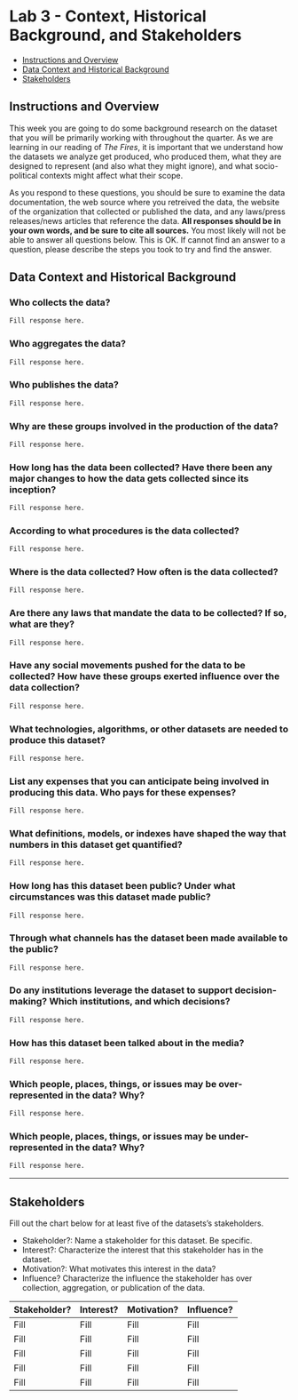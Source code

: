 Lab 3 - Context, Historical Background, and Stakeholders
================

  - [Instructions and Overview](#instructions-and-overview)
  - [Data Context and Historical
    Background](#data-context-and-historical-background)
  - [Stakeholders](#stakeholders)

## Instructions and Overview

This week you are going to do some background research on the dataset
that you will be primarily working with throughout the quarter. As we
are learning in our reading of *The Fires*, it is important that we
understand how the datasets we analyze get produced, who produced them,
what they are designed to represent (and also what they might ignore),
and what socio-political contexts might affect what their scope.

As you respond to these questions, you should be sure to examine the
data documentation, the web source where you retreived the data, the
website of the organization that collected or published the data, and
any laws/press releases/news articles that reference the data. **All
responses should be in your own words, and be sure to cite all
sources.** You most likely will not be able to answer all questions
below. This is OK. If cannot find an answer to a question, please
describe the steps you took to try and find the
answer.

## Data Context and Historical Background

### Who collects the data?

``` r
Fill response here. 
```

### Who aggregates the data?

``` r
Fill response here. 
```

### Who publishes the data?

``` r
Fill response here. 
```

### Why are these groups involved in the production of the data?

``` r
Fill response here. 
```

### How long has the data been collected? Have there been any major changes to how the data gets collected since its inception?

``` r
Fill response here. 
```

### According to what procedures is the data collected?

``` r
Fill response here. 
```

### Where is the data collected? How often is the data collected?

``` r
Fill response here. 
```

### Are there any laws that mandate the data to be collected? If so, what are they?

``` r
Fill response here. 
```

### Have any social movements pushed for the data to be collected? How have these groups exerted influence over the data collection?

``` r
Fill response here. 
```

### What technologies, algorithms, or other datasets are needed to produce this dataset?

``` r
Fill response here. 
```

### List any expenses that you can anticipate being involved in producing this data. Who pays for these expenses?

``` r
Fill response here. 
```

### What definitions, models, or indexes have shaped the way that numbers in this dataset get quantified?

``` r
Fill response here. 
```

### How long has this dataset been public? Under what circumstances was this dataset made public?

``` r
Fill response here. 
```

### Through what channels has the dataset been made available to the public?

``` r
Fill response here. 
```

### Do any institutions leverage the dataset to support decision-making? Which institutions, and which decisions?

``` r
Fill response here. 
```

### How has this dataset been talked about in the media?

``` r
Fill response here. 
```

### Which people, places, things, or issues may be over-represented in the data? Why?

``` r
Fill response here. 
```

### Which people, places, things, or issues may be under-represented in the data? Why?

``` r
Fill response here. 
```

-----

## Stakeholders

Fill out the chart below for at least five of the datasets’s
stakeholders.

  - Stakeholder?: Name a stakeholder for this dataset. Be specific.
  - Interest?: Characterize the interest that this stakeholder has in
    the dataset.
  - Motivation?: What motivates this interest in the data?
  - Influence? Characterize the influence the stakeholder has over
    collection, aggregation, or publication of the data.

| Stakeholder? | Interest? | Motivation? | Influence? |
| ------------ | --------- | ----------- | ---------- |
| Fill         | Fill      | Fill        | Fill       |
| Fill         | Fill      | Fill        | Fill       |
| Fill         | Fill      | Fill        | Fill       |
| Fill         | Fill      | Fill        | Fill       |
| Fill         | Fill      | Fill        | Fill       |
